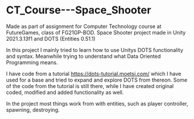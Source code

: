 # CT_Course---Space_Shooter

Made as part of assignment for Computer Technology course at FutureGames, class of FG21GP-BOD.
Space Shooter project made in Unity 2021.3.13f1 and DOTS (Entities 0.51.1)

In this project I mainly tried to learn how to use Unitys DOTS functionality and syntax. Meanwhile trying to understand what Data Oriented Programming means.

I have code from a tutorial https://dots-tutorial.moetsi.com/ which I have used for a base and tried to expand and explore DOTS from thereon. Some of the code from the tutorial is still there, while I have created original coded, modified and added functionality as well.

In the project most things work from with entities, such as player controller, spawning, destroying. 